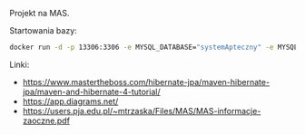 Projekt na MAS.

Startowania bazy:
```bash
docker run -d -p 13306:3306 -e MYSQL_DATABASE="systemApteczny" -e MYSQL_ROOT_PASSWORD=pass mysql
```


Linki:

- https://www.mastertheboss.com/hibernate-jpa/maven-hibernate-jpa/maven-and-hibernate-4-tutorial/
- https://app.diagrams.net/
- https://users.pja.edu.pl/~mtrzaska/Files/MAS/MAS-informacje-zaoczne.pdf